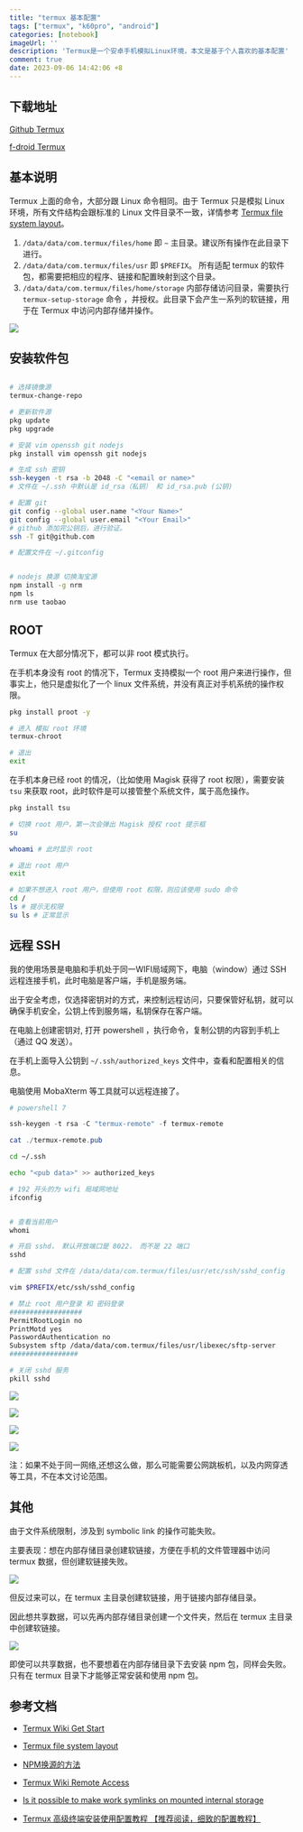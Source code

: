 ```yaml
---
title: "termux 基本配置"
tags: ["termux", "k60pro", "android"]
categories: [notebook]
imageUrl: ''
description: 'Termux是一个安卓手机模拟Linux环境，本文是基于个人喜欢的基本配置'
comment: true
date: 2023-09-06 14:42:06 +8
---
```


## 下载地址
[Github Termux](https://github.com/termux/termux-app/releases/tag/v0.118.0)

[f-droid Termux](https://f-droid.org/en/packages/com.termux/)

## 基本说明

Termux 上面的命令，大部分跟 Linux 命令相同。由于 Termux 只是模拟 Linux 环境，所有文件结构会跟标准的 Linux 文件目录不一致，详情参考 [Termux file system layout](https://github.com/termux/termux-packages/wiki/Termux-file-system-layout)。

1. `/data/data/com.termux/files/home` 即 `~` 主目录。建议所有操作在此目录下进行。
2. `/data/data/com.termux/files/usr` 即 `$PREFIX`。 所有适配 termux 的软件包，都需要把相应的程序、链接和配置映射到这个目录。
3. `/data/data/com.termux/files/home/storage` 内部存储访问目录，需要执行 `termux-setup-storage` 命令 ，并授权。此目录下会产生一系列的软链接，用于在 Termux 中访问内部存储并操作。

![](./1.png)



## 安装软件包

```bash

# 选择镜像源
termux-change-repo

# 更新软件源
pkg update
pkg upgrade

# 安装 vim openssh git nodejs
pkg install vim openssh git nodejs

# 生成 ssh 密钥
ssh-keygen -t rsa -b 2048 -C "<email or name>"
# 文件在 ~/.ssh 中默认是 id_rsa（私钥） 和 id_rsa.pub (公钥)

# 配置 git
git config --global user.name "<Your Name>"
git config --global user.email "<Your Email>"
# github 添加完公钥后，进行验证。
ssh -T git@github.com

# 配置文件在 ~/.gitconfig


# nodejs 换源 切换淘宝源
npm install -g nrm
npm ls
nrm use taobao

```

## ROOT

Termux 在大部分情况下，都可以非 root 模式执行。

在手机本身没有 root 的情况下，Termux 支持模拟一个 root 用户来进行操作，但事实上，他只是虚拟化了一个 linux 文件系统，并没有真正对手机系统的操作权限。

```bash
pkg install proot -y

# 进入 模拟 root 环境
termux-chroot

# 退出
exit
```
在手机本身已经 root 的情况，（比如使用 Magisk 获得了 root 权限），需要安装 `tsu` 来获取 root，此时软件是可以接管整个系统文件，属于高危操作。

```bash
pkg install tsu

# 切换 root 用户，第一次会弹出 Magisk 授权 root 提示框
su

whoami # 此时显示 root

# 退出 root 用户
exit

# 如果不想进入 root 用户，但使用 root 权限，则应该使用 sudo 命令
cd /
ls # 提示无权限
su ls # 正常显示
```


## 远程 SSH

我的使用场景是电脑和手机处于同一WIFI局域网下，电脑（window）通过 SSH 远程连接手机，此时电脑是客户端，手机是服务端。

出于安全考虑，仅选择密钥对的方式，来控制远程访问，只要保管好私钥，就可以确保手机安全，公钥上传到服务端，私钥保存在客户端。

在电脑上创建密钥对, 打开 powershell ，执行命令，复制公钥的内容到手机上（通过 QQ 发送）。


在手机上面导入公钥到 `~/.ssh/authorized_keys` 文件中，查看和配置相关的信息。

电脑使用 MobaXterm 等工具就可以远程连接了。

```powershell
# powershell 7

ssh-keygen -t rsa -C "termux-remote" -f termux-remote

cat ./termux-remote.pub

```

```bash
cd ~/.ssh

echo "<pub data>" >> authorized_keys

# 192 开头的为 wifi 局域网地址
ifconfig


# 查看当前用户
whomi

# 开启 sshd， 默认开放端口是 8022， 而不是 22 端口
sshd

# 配置 sshd 文件在 /data/data/com.termux/files/usr/etc/ssh/sshd_config

vim $PREFIX/etc/ssh/sshd_config

# 禁止 root 用户登录 和 密码登录
##################
PermitRootLogin no
PrintMotd yes
PasswordAuthentication no
Subsystem sftp /data/data/com.termux/files/usr/libexec/sftp-server
#################

# 关闭 sshd 服务
pkill sshd
```

![](./2.png)

![](./3.png)

![](./4.png)

![](./5.png)

注：如果不处于同一网络,还想这么做，那么可能需要公网跳板机，以及内网穿透等工具，不在本文讨论范围。

## 其他

由于文件系统限制，涉及到 symbolic link 的操作可能失败。

主要表现：想在内部存储目录创建软链接，方便在手机的文件管理器中访问 termux 数据，但创建软链接失败。

![](./6.png)


但反过来可以，在 termux 主目录创建软链接，用于链接内部存储目录。

因此想共享数据，可以先再内部存储目录创建一个文件夹，然后在 termux 主目录中创建软链接。

![](./7.png)


即使可以共享数据，也不要想着在内部存储目录下去安装 npm 包，同样会失败。只有在 termux 目录下才能够正常安装和使用 npm 包。


##  参考文档

* [Termux Wiki Get Start](https://wiki.termux.com/wiki/Getting_started)
* [Termux file system layout](https://github.com/termux/termux-packages/wiki/Termux-file-system-layout)
* [NPM换源的方法](https://juejin.cn/post/7100751629820887047)
* [Termux Wiki Remote Access](https://wiki.termux.com/wiki/Remote_Access)
* [Is it possible to make work symlinks on mounted internal storage](https://github.com/termux/termux-app/issues/513)

* [Termux 高级终端安装使用配置教程 【推荐阅读，细致的配置教程】](https://www.sqlsec.com/2018/05/termux.html)








